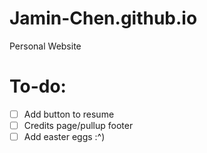 # Jamin-Chen.github.io
Personal Website

# To-do:
- [ ] Add button to resume
- [ ] Credits page/pullup footer
- [ ] Add easter eggs :^)
